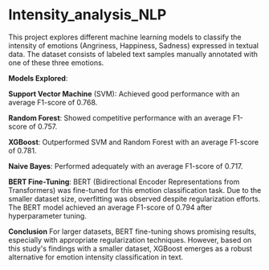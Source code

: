 # Intensity_analysis_NLP

This project explores different machine learning models to classify the intensity of emotions (Angriness, Happiness, Sadness) expressed in textual data. The dataset consists of labeled text samples manually annotated with one of these three emotions.

**Models Explored**:

**Support Vector Machine** (SVM): Achieved good performance with an average F1-score of 0.768.

**Random Forest**: Showed competitive performance with an average F1-score of 0.757.

**XGBoost**: Outperformed SVM and Random Forest with an average F1-score of 0.781.

**Naive Bayes**: Performed adequately with an average F1-score of 0.717.

**BERT Fine-Tuning**:
BERT (Bidirectional Encoder Representations from Transformers) was fine-tuned for this emotion classification task. Due to the smaller dataset size, overfitting was observed despite regularization efforts. The BERT model achieved an average F1-score of 0.794 after hyperparameter tuning.

**Conclusion**
For larger datasets, BERT fine-tuning shows promising results, especially with appropriate regularization techniques. However, based on this study's findings with a smaller dataset, XGBoost emerges as a robust alternative for emotion intensity classification in text.
